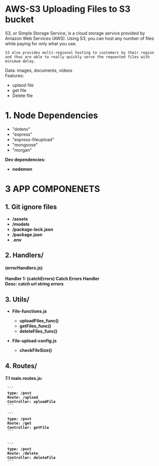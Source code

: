 # AWS-S3 Uploading Files to S3 bucket

<p>
    S3, or Simple Storage Service, is a cloud storage service provided by Amazon Web Services (AWS). Using S3, you can host any number of files while paying for only what you use.

    S3 also provides multi-regional hosting to customers by their region and thus are able to really quickly serve the requested files with minimum delay.
</p>
Data: images, documents, videos <br>
Features: <br>

+ uplaod file
+ get file
+ Delete file

# 1. Node Dependencies
+ "dotenv"
+ "express"
+ "express-fileupload"
+ "mongoose"
+ "morgan"

<b>Dev dependencies:<b> 

+ nodemon


# 3 APP COMPONENETS 
## 1. Git ignore files 
+ /assets
+ /models
+ /package-lock.json
+ /package.json
+ .env

## 2. Handlers/
#### (errorHandlers.js)
    
Handler 1: (catchErrors) Catch Errors Handler <br>
Desc:  catch url string errors

## 3. Utils/
+ File-functions.js
    + uploadFiles_func()
    + getFiles_func()
    + deleteFiles_func()

+ File-upload-config.js
    + checkFileSize()

## 4. Routes/
#### 7.1 main.routes.js:
    
     ```
     type: /post
     Route: /upload
     Controller: uploadFile
     ```
    
     ```
     type: /post
     Route: /get
     Controller: getFile
     ```
    
    
     ```
     type: /post
     Route: /delete
     Controller: deleteFile
     ```


    